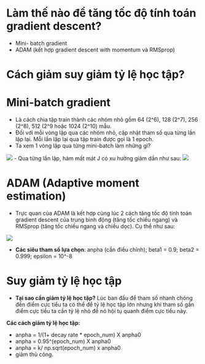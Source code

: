 # Làm thế nào để tăng tốc độ tính toán gradient descent?  
- Mini- batch gradient
- ADAM (kết hợp gradient descent with momentum và RMSprop)
# Cách giảm suy giảm tỷ lệ học tập?  

# Mini-batch gradient  
- Là cách chia tập train thành các nhóm nhỏ gồm 64 (2^6), 128 (2^7), 256 (2^8), 512 (2^9 hoặc 1024 (2^10) mẫu.
- Đối với mỗi vòng lặp qua các nhóm nhỏ, cập nhật tham số qua từng lần lặp lại. Mỗi lần lặp lại qua tập train được gọi là 1 epoch.
- Ta xem 1 vòng lặp qua từng mini-batch làm những gì?  
<img src = "https://i.imgur.com/N5p3fD7.jpg">   
- Qua từng lần lặp, hàm mất mát J có xu hường giảm dần như sau:  
<img src ="https://i.imgur.com/49zsQ2J.jpg">  

# ADAM (Adaptive moment estimation)
- Trực quan của ADAM là kết hợp cùng lúc 2 cách tăng tốc độ tính toán gradient descent của trung bình động (tăng tốc chiều ngang) và RMSprop (tăng tốc chiều ngang và chiều dọc). Cụ thể như sau:  
<img src ='https://i.imgur.com/obSHDkJ.jpg'>  

- **Các siêu tham số lựa chọn**: anpha (cần điều chỉnh); beta1 = 0.9; beta2 = 0.999;  epsilon = 10^-8

# Suy giảm tỷ lệ học tập
- **Tại sao cần giảm tỷ lệ học tập?** Lúc ban đầu để tham số nhanh chóng đến điểm cực tiểu ta có thể để tỷ lệ học tập lớn nhưng khi tham số gần điểm cực tiểu ta cần tỷ lệ nhỏ để nó hội tụ quanh điểm cực tiểu này.   

**Các cách giảm tỷ lệ học tập:**  
- anpha = 1/(1+ decay rate * epoch_num) X anpha0   
- anpha = 0.95^(epoch_num) X anpha0
- anpha = k/ np.sqrt(epoch_num) x anpha0
- giảm thủ công.
